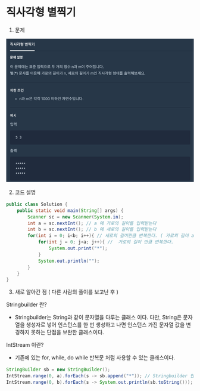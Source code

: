 # 직사각형 별찍기

1. 문제

![Question](../../../img/kyungjun/직사각형-별찍기.png)

2. 코드 설명
```java
public class Solution {
    public static void main(String[] args) {
        Scanner sc = new Scanner(System.in);
        int a = sc.nextInt(); // a 에 가로의 길이를 입력받는다
        int b = sc.nextInt(); // b 에 세로의 길이를 입력받는다
        for(int i = 0; i<b; i++){ // 세로의 길이만큼 반복한다. ( 가로의 길이 a번만큼 반복하여 별을 찍고난 다음 실행된다. )
            for(int j = 0; j<a; j++){ //  가로의 길이 만큼 반복한다.
                System.out.print("*");
            }
            System.out.println("");
        }
    }
}
```

3. 새로 알아간 점 ( 다른 사람의 풀이를 보고난 후 )

Stringbuilder 란?
   - Stringbuilder는 String과 같이 문자열을 다루는 클래스 이다. 다만, String은 문자열을 생성자로 넣어 인스턴스를 한 번 생성하고 나면 인스턴스 가진 문자열 값을 변경하지 못하는 단점을 보완한 클래스이다.

IntStream 이란?   
   - 기존에 있는 for, while, do while 반복문 처럼 사용할 수 있는 클래스이다.
```java
StringBuilder sb = new StringBuilder();
IntStream.range(0, a).forEach(s -> sb.append("*")); // Stringbuilder 안에 a번 만큼 * 삽입(append)
IntStream.range(0, b).forEach(s -> System.out.println(sb.toString())); // Stringbuilder 안에 있는 값을 b만큼 출력
```
